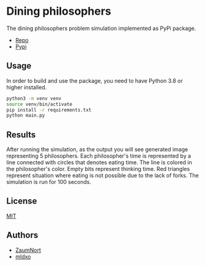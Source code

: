 # Dining philosophers

The dining philosophers problem simulation implemented as PyPi package.
- [Repo](https://github.com/mldxo/dining-philosophers)
- [Pypi](https://pypi.org/project/dining-philosophers)

## Usage

In order to build and use the package, you need to have Python 3.8 or higher installed.

```bash
python3 -m venv venv
source venv/bin/activate
pip install -r requirements.txt
python main.py
```

## Results

After running the simulation, as the output you will see generated image representing 5 philosophers. Each philosopher's time is represented by a line connected with circles that denotes eating time. The line is colored in the philosopher's color. Empty bits represent thinking time. Red triangles represent situation where eating is not possible due to the lack of forks. The simulation is run for 100 seconds.

## License
[MIT](LICENSE)

## Authors
- [ZaumNort](https://github.com/ZaumNort)
- [mldxo](https://github.com/mldxo)
